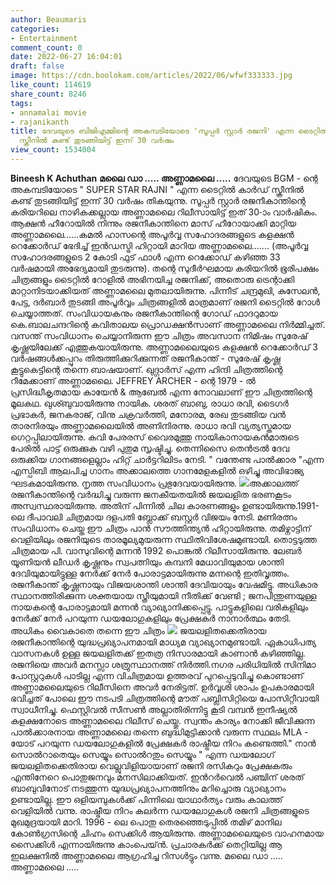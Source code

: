 ```yaml
---
author: Beaumaris
categories:
- Entertainment
comment_count: 0
date: 2022-06-27 16:04:01
draft: false
image: https://cdn.boolokam.com/articles/2022/06/wfwf333333.jpg
like_count: 114619
share_count: 8246
tags:
- annamalai movie
- rajanikanth
title: ദേവയുടെ ബിജിഎമ്മിന്റെ അകമ്പടിയോടെ 'സൂപ്പർ സ്റ്റാർ രജനി' എന്ന ടൈറ്റിൽ കാർഡ്
  സ്ക്രീനിൽ കണ്ട് തുടങ്ങിയിട്ട് ഇന്ന് 30 വർഷം
view_count: 1534004
---
```


**Bineesh K Achuthan** **മലൈ ഡാ ..... അണ്ണാമലൈ .....** ദേവയുടെ BGM - ന്റെ അകമ്പടിയോടെ " SUPER STAR RAJNI " എന്ന ടൈറ്റിൽ കാർഡ് സ്ക്രീനിൽ കണ്ട് തുടങ്ങിയിട്ട് ഇന്ന് 30 വർഷം തികയുന്നു. സൂപ്പർ സ്റ്റാർ രജനീകാന്തിന്റെ കരിയറിലെ നാഴികക്കല്ലായ അണ്ണാമലൈ റിലീസായിട്ട് ഇത് 30-ാം വാർഷികം. ആക്ഷൻ ഹീറോയിൽ നിന്നും രജനീകാന്തിനെ മാസ് ഹീറോയാക്കി മാറ്റിയ അണ്ണാമലൈ......കമൽ ഹാസന്റെ അപൂർവ്വ സഹോദരങ്ങളുടെ കളക്ഷൻ റെക്കോർഡ് ഭേദിച്ച് ഇൻഡസ്ട്രി ഹിറ്റായി മാറിയ അണ്ണാമലൈ....... (അപൂർവ്വ സഹോദരങ്ങളുടെ 2 കോടി ഫുട് ഫാൾ എന്ന റെക്കോഡ് കഴിഞ്ഞ 33 വർഷമായി അഭേദ്യമായി തുടരുന്നു). തന്റെ സുദീർഘമായ കരിയറിൽ ഭൂരിപക്ഷം ചിത്രങ്ങളും ടൈറ്റിൽ റോളിൽ അഭിനയിച്ച രജനിക്ക്, അതൊരു ട്രെന്റാക്കി മാറ്റാനിടയാക്കിയത് അണ്ണാമലൈ മുതലായിരുന്നു. പിന്നീട് ചന്ദ്രമുഖി, കുസേലൻ, പേട്ട, ദർബാർ തുടങ്ങി അപൂർവ്വം ചിത്രങ്ങളിൽ മാത്രമാണ് രജനി ടൈറ്റിൽ റോൾ ചെയ്യാത്തത്. സംവിധായകനും രജനീകാന്തിന്റെ ഗോഡ് ഫാദറുമായ കെ.ബാലചന്ദറിന്റെ കവിതാലയ പ്രൊഡക്ഷൻസാണ് അണ്ണാമലൈ നിർമ്മിച്ചത്. വസന്ത് സംവിധാനം ചെയ്യാനിരുന്ന ഈ ചിത്രം അവസാന നിമിഷം സുരേഷ് കൃഷ്ണയിലേക്ക് എത്തുകയായിരുന്നു. അണ്ണാമലൈയുടെ കളക്ഷൻ റെക്കോർഡ് 3 വർഷങ്ങൾക്കപ്പുറം തിരുത്തിക്കുറിക്കുന്നത് രജനീകാന്ത് - സുരേഷ് കൃഷ്ണ കൂട്ടുകെട്ടിന്റെ തന്നെ ബാഷയാണ്. ഖുദ്ഗാർസ് എന്ന ഹിന്ദി ചിത്രത്തിന്റെ റീമേക്കാണ് അണ്ണാമലൈ. JEFFREY ARCHER - ന്റെ 1979 - ൽ പ്രസിദ്ധീകൃതമായ കായേൻ & ആബേൽ എന്ന നോവലാണ് ഈ ചിത്രത്തിന്റെ മൂലകഥ. ഖുശ്ബുവായിരുന്നു നായിക. ശരത് ബാബു, രാധാ രവി, ടൈഗർ പ്രഭാകർ, ജനകരാജ്, വിനു ചക്രവർത്തി, മനോരമ, രേഖ തുടങ്ങിയ വൻ താരനിരയും അണ്ണാമലൈയിൽ അണിനിരന്നു. രാധാ രവി വ്യത്യസ്തമായ ഗെറ്റപ്പിലായിരുന്നു. കവി പേരരസ് വൈരമുത്തു നായികാനായകൻമാരുടെ പേരിൽ പാട്ട് ഒരുക്കുക വഴി പുതുമ സൃഷ്ടിച്ചു. തെന്നിസൈ തെൻട്രൽ ദേവ ഒരുക്കിയ ഗാനങ്ങളെല്ലാം ഹിറ്റ് ചാർട്ടറിലിടം നേടി. " വന്തേണ്ട പാൽക്കാര "എന്ന എസ്പിബി ആലപിച്ച ഗാനം അക്കാലത്തെ ഗാനമേളകളിൽ ഒഴിച്ചു അവിഭാജ്യ ഘടകമായിരുന്നു. നൃത്ത സംവിധാനം പ്രഭുദേവയായിരുന്നു. ![](https://cdn.boolokam.com/articles/2022/06/wfwf333333.jpg)അക്കാലത്ത് രജനീകാന്തിന്റെ വർദ്ധിച്ചു വരുന്ന ജനകീയതയിൽ ജയലളിത ഭരണകൂടം അസ്വസ്ഥരായിരുന്നു. അതിന് പിന്നിൽ ചില കാരണങ്ങളും ഉണ്ടായിരുന്നു.1991- ലെ ദീപാവലി ചിത്രമായ ദളപതി ബ്ലോക്ക് ബസ്റ്റർ വിജയം നേടി. മണിരത്നം സംവിധാനം ചെയ്ത ഈ ചിത്രം പാൻ സൗത്തിന്ത്യൻ ഹിറ്റായിരുന്നു. തമിഴ്നാട്ടിന് വെളിയിലും രജനിയുടെ താരമൂല്യമുയരുന്ന സ്ഥിതിവിശേഷമുണ്ടായി. തൊട്ടടുത്ത ചിത്രമായ പി. വാസുവിന്റെ മന്നൻ 1992 പൊങ്കൽ റിലീസായിരുന്നു. ലേബർ യൂണിയൻ ലീഡർ കൃഷ്ണനും സ്വപത്നിയും കമ്പനി മേധാവിയുമായ ശാന്തി ദേവിയുമായിട്ടുള്ള നേർക്ക് നേർ പോരാട്ടമായിരുന്നു മന്നന്റെ ഇതിവൃത്തം. രജനീകാന്ത് കൃഷ്ണനായും വിജയശാന്തി ശാന്തി ദേവിയായും വേഷമിട്ടു. അധികാര സ്ഥാനത്തിരിക്കുന്ന ശക്തയായ സ്ത്രീയുമായി നീതിക്ക് വേണ്ടി ; ജനപിന്തുണയുള്ള നായകന്റെ പോരാട്ടമായി മന്നൻ വ്യാഖ്യാനിക്കപ്പെട്ടു. പാട്ടുകളിലെ വരികളിലും നേർക്ക് നേർ പറയുന്ന ഡയലോഗുകളിലും പ്രേക്ഷകർ നാനാർത്ഥം തേടി. അധികം വൈകാതെ തന്നെ ഈ ചിത്രം ![](https://cdn.boolokam.com/articles/2022/06/rr2r222222.jpg) ജയലളിതക്കെതിരായ രജനീകാന്തിന്റെ യുദ്ധപ്രഖ്യാപനമായി മാധ്യമ വ്യാഖ്യാനമുണ്ടായി. ഏകാധിപത്യ വാസനകൾ ഉള്ള ജയലളിതക്ക് ഇതത്ര നിസാരമായി കാണാൻ കഴിഞ്ഞില്ല. രജനിയെ അവർ മനസ്സാ ശത്രുസ്ഥാനത്ത് നിർത്തി.നഗര പരിധിയിൽ സിനിമാ പോസ്റ്ററുകൾ പാടില്ല എന്ന വിചിത്രമായ ഉത്തരവ് പുറപ്പെടുവിച്ചു കൊണ്ടാണ് അണ്ണാമലൈയുടെ റിലീസിനെ അവർ നേരിട്ടത്. ഉർവ്വശി ശാപം ഉപകാരമായി ഭവിച്ചത് പോലെ ഈ നടപടി ചിത്രത്തിന്റെ മൗത് പബ്ലിസിറ്റിയെ പോസിറ്റീവായി സ്വാധീനിച്ചു. ഫെസ്റ്റിവൽ സീസൺ അല്ലാതിരിന്നിട്ടു കൂടി വമ്പൻ ഇനീഷ്യൽ കളക്ഷനോടെ അണ്ണാമലൈ റിലീസ് ചെയ്തു. സ്വന്തം കാര്യം നോക്കി ജീവിക്കുന്ന പാൽക്കാരനായ അണ്ണാമലൈ തന്നെ ബുദ്ധിമുട്ടിക്കാൻ വരുന്ന സ്ഥലം MLA - യോട് പറയുന്ന ഡയലോഗുകളിൽ പ്രേക്ഷകർ രാഷ്ട്രീയ നിറം കണ്ടെത്തി." നാൻ സൊൽറാതെയും സെയ്യും സൊൽറതും സെയ്യും " എന്ന ഡയലോഗ് ജയലളിതക്കെതിരായ വെല്ലുവിളിയായാണ് രജനി രസികറും പ്രേക്ഷകരും എന്തിനേറെ പൊതുജനവും മനസിലാക്കിയത്. ഇൻറർവെൽ പഞ്ചിന് ശരത് ബാബുവിനോട് നടത്തുന്ന യുദ്ധപ്രഖ്യാപനത്തിനും മറിച്ചൊരു വ്യാഖ്യാനം ഉണ്ടായില്ല. ഈ ഒളിയമ്പുകൾക്ക് പിന്നിലെ യാഥാർത്യം വരും കാലത്ത് വെളിയിൽ വന്നു. രാഷ്ട്രീയ നിറം കലർന്ന ഡയലോഗുകൾ രജനി ചിത്രങ്ങളുടെ മുഖമുദ്രയായി മാറി. 1996 - ലെ പൊതു തെരഞ്ഞെടുപ്പിൽ തമിഴ് മാനില കോൺഗ്രസിന്റെ ചിഹ്നം സെക്കിൾ ആയിരുന്നു. അണ്ണാമലൈയുടെ വാഹനമായ സൈക്കിൾ എന്നായിരുന്നു കാംപെയ്ൻ. പ്രചാരകർക്ക് തെറ്റിയില്ല ആ ഇലക്ഷനിൽ അണ്ണാമലൈ ആഗ്രഹിച്ച റിസൾട്ടും വന്നു. മലൈ ഡാ ..... അണ്ണാമലൈ .....